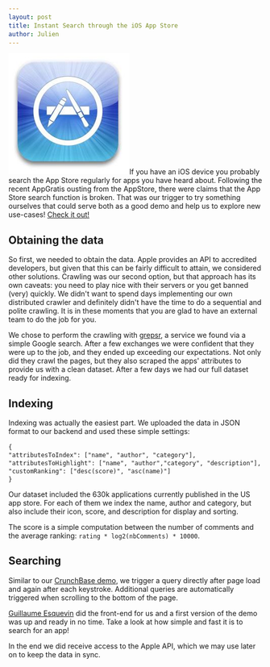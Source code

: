 ```yaml
---
layout: post
title: Instant Search through the iOS App Store
author: Julien
---
```


[![App Store][1]](http://www.algolia.com/demo/appstore/)If
you have an iOS device you probably search the App Store regularly for apps
you have heard about. Following the recent AppGratis ousting from the
AppStore, there were claims that the App Store search function is broken. That
was our trigger to try something ourselves that could serve both as a good
demo and help us to explore new use-cases! [Check it
out!][2]

## Obtaining the data

So first, we needed to obtain the data. Apple provides an API to accredited
developers, but given that this can be fairly difficult to attain, we
considered other solutions. Crawling was our second option, but that approach
has its own caveats: you need to play nice with their servers or you get
banned (very) quickly. We didn't want to spend days implementing our own
distributed crawler and definitely didn't have the time to do a sequential and
polite crawling. It is in these moments that you are glad to have an external
team to do the job for you.

We chose to perform the crawling with [grepsr][3], a
service we found via a simple Google search. After a few exchanges we were
confident that they were up to the job, and they ended up exceeding our
expectations. Not only did they crawl the pages, but they also scraped the
apps' attributes to provide us with a clean dataset. After a few days we had
our full dataset ready for indexing.

## Indexing

Indexing was actually the easiest part. We uploaded the data in JSON format to
our backend and used these simple settings:

    
    {
    "attributesToIndex": ["name", "author", "category"],
    "attributesToHighlight": ["name", "author","category", "description"],
    "customRanking": ["desc(score)", "asc(name)"]
    }

Our dataset included the 630k applications currently published in the US app
store. For each of them we index the name, author and category, but also
include their icon, score, and description for display and sorting.

The score is a simple computation between the number of comments and the
average ranking: `rating * log2(nbComments) * 10000`.

## Searching

Similar to our [CrunchBase demo][4], we trigger a query directly after page load and again after each
keystroke. Additional queries are automatically triggered when scrolling to
the bottom of the page.

[Guillaume Esquevin][5] did the front-end for us
and a first version of the demo was up and ready in no time. Take a look at
how simple and fast it is to search for an app!

In the end we did receive access to the Apple API, which we may use later on
to keep the data in sync.


[1]: ./assets/appstore.jpg
[2]: http://www.algolia.com/demo/appstore/
[3]: http://www.grepsr.com
[4]: http://blog.algolia.com/instant-search-on-crunchbase/
[5]: http://platypus-creation.com
